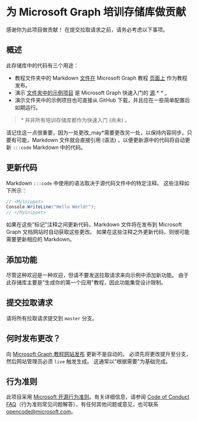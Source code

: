 # <a name="contributing-to-microsoft-graph-training-repositories"></a>为 Microsoft Graph 培训存储库做贡献

感谢你为此项目做贡献！ 在提交拉取请求之前，请务必考虑以下事项。

## <a name="overview"></a>概述

此存储库中的代码有三个用途：

- 教程文件夹中的 Markdown [文件在](/tutorial) Microsoft Graph 教程 [页面上](https://docs.microsoft.com/graph/tutorials) 作为教程发布。
- 演示 [文件夹中的示例项目](/demo) 是 Microsoft Graph 快速入门的 [源](https://developer.microsoft.com/graph/quick-start).* *\** _
- 演示文件夹中的示例项目也可直接从 GitHub 下载，并且应在一些简单配置后如期运行。

> _*\**_ 并非所有培训存储库都作为快速入门 (尚未) 。

请记住这一点很重要，因为一处更改_may*需要更改另一处，以保持内容同步。只要有可能，Markdown 文件就会直接引用 (语法) ，以便更新源中的代码将自动更新 `:::code` Markdown 中的代码。

## <a name="updating-code"></a>更新代码

Markdown `:::code` 中使用的语法取决于源代码文件中的特定注释。 这些注释如下所示：

```csharp
// <MySnippet>
Console.WriteLine("Hello World!");
// </MySnippet>
```

如果在这些"标记"注释之间更新代码，Markdown 文件将在发布到 Microsoft Graph 文档网站时自动获取这些更改。 如果在这些注释之外更新代码，则很可能需要更新相应的 Markdown。

## <a name="adding-features"></a>添加功能

尽管这种欢迎是一种欢迎，但请不要发送拉取请求来向示例中添加新功能。 由于此存储库主要是"生成你的第一个应用"教程，因此功能集受设计限制。

## <a name="submitting-pull-requests"></a>提交拉取请求

请将所有拉取请求提交到 `master` 分支。

## <a name="when-do-changes-get-published"></a>何时发布更改？

向 [Microsoft Graph 教程网站发布](https://docs.microsoft.com/graph/tutorials) 更新不是自动的。 必须先将更改提升至分支，然后网站管理员必须 `live` 触发生成。 这通常以"根据需要"为基础完成。

## <a name="code-of-conduct"></a>行为准则

此项目采用 [Microsoft 开源行为准则](https://opensource.microsoft.com/codeofconduct/)。有关详细信息，请参阅 [Code of Conduct FAQ](https://opensource.microsoft.com/codeofconduct/faq/)（行为准则常见问题解答），有任何其他问题或意见，也可联系 [opencode@microsoft.com](mailto:opencode@microsoft.com)。
